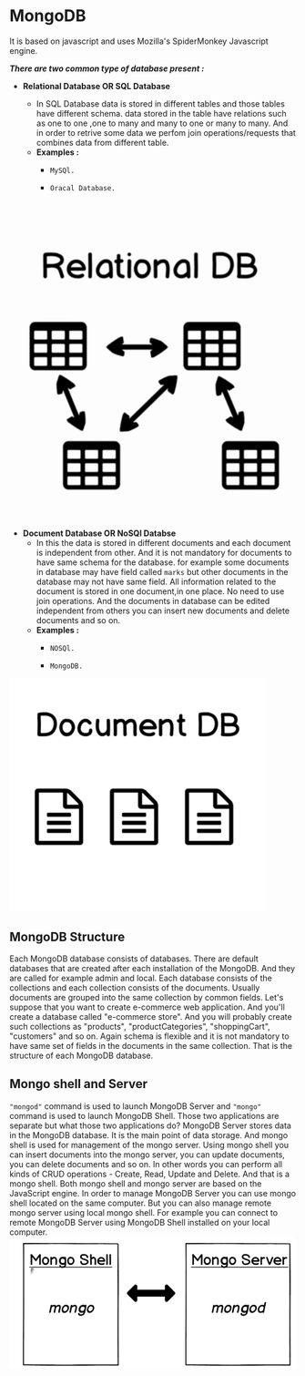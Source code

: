 # MongoDB
It is based on javascript and uses Mozilla's SpiderMonkey Javascript engine.

__*There are two common type of database present :*__
- __Relational Database OR SQL Database__

    - In SQL Database data is stored in different tables and those tables have different schema.
      data stored in the table have relations such as one to one ,one to many and many to one or many to many.
      And in order to retrive some data we perfom join operations/requests that combines data from different table.
    - __Examples :__
        -     MySQl.
        -     Oracal Database.

![](images/s1.png)
    

- __Document Database OR NoSQl Databse__
    - In this the data is stored in different documents and each document is independent from other.
      And it is not mandatory for documents to have same schema for the database.
      for example some documents in database may have field called `marks` but other documents in the database may not have same
      field.
      All information related to the document is stored in one document,in one place.
      No need to use join operations. And the documents in database can be edited independent from others you can insert
      new documents and delete documents and so on.
     - __Examples :__
        -     NOSQl.
        -     MongoDB.
    
![](images/s2.png)

## MongoDB Structure

Each MongoDB database consists of databases. There are default databases that are created after
each installation of the MongoDB. And they are called for example admin and local. Each database consists of
the collections and each collection consists of the documents.
Usually documents are grouped into the same collection by common fields.
Let's suppose that you want to create e-commerce web application. And you'll create a database called "e-commerce store".
And you will probably create such collections as "products", "productCategories", "shoppingCart",
"customers" and so on.
Again schema is flexible and it is not mandatory to have same set of fields in the documents in the same collection.
That is the structure of each MongoDB database.

## Mongo shell and Server
`"mongod"` command is used to launch MongoDB Server and `"mongo"` command is used to launch MongoDB Shell.
Those two applications are separate but what those two applications do? MongoDB Server stores data in the MongoDB
database.
It is the main point of data storage. And mongo shell is used for management of the mongo server. Using mongo
shell you can insert documents into the mongo server, you can update documents, you can delete documents
and so on.
In other words you can perform all kinds of CRUD operations -
Create, Read, Update and Delete.
And that is a mongo shell. Both mongo shell and mongo server are based on the JavaScript engine. In order to manage MongoDB Server you can use mongo shell located on the same computer.
But you can also manage remote mongo server using local mongo shell. For example you can connect to remote
MongoDB Server using MongoDB Shell installed on your local computer.
    ![](images/s3.png)

